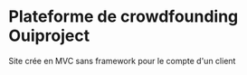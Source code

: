 # Plateforme de crowdfounding Ouiproject
Site crée en MVC sans framework pour le compte d'un client
